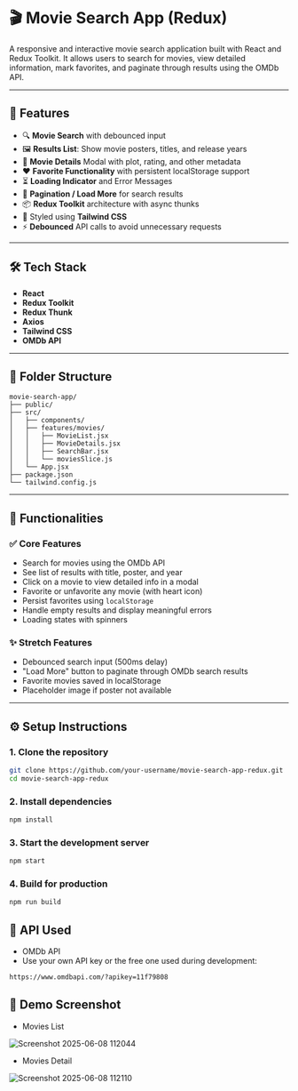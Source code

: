 # 🎬 Movie Search App (Redux)

A responsive and interactive movie search application built with React and Redux Toolkit. It allows users to search for movies, view detailed information, mark favorites, and paginate through results using the OMDb API.

---

## 🚀 Features

- 🔍 **Movie Search** with debounced input
- 🖼️ **Results List**: Show movie posters, titles, and release years
- 📃 **Movie Details** Modal with plot, rating, and other metadata
- ❤️ **Favorite Functionality** with persistent localStorage support
- ⏳ **Loading Indicator** and Error Messages
- 📄 **Pagination / Load More** for search results
- 📦 **Redux Toolkit** architecture with async thunks
- 💅 Styled using **Tailwind CSS**
- ⚡ **Debounced** API calls to avoid unnecessary requests

---

## 🛠️ Tech Stack

- **React**
- **Redux Toolkit**
- **Redux Thunk**
- **Axios**
- **Tailwind CSS**
- **OMDb API**

---

## 🧱 Folder Structure
```
movie-search-app/
├── public/
├── src/
│   ├── components/
│   ├── features/movies/
│   │   ├── MovieList.jsx
│   │   ├── MovieDetails.jsx
│   │   ├── SearchBar.jsx
│   │   └── moviesSlice.js
│   └── App.jsx
├── package.json
└── tailwind.config.js
```

---

## 🧪 Functionalities

### ✅ Core Features

- Search for movies using the OMDb API
- See list of results with title, poster, and year
- Click on a movie to view detailed info in a modal
- Favorite or unfavorite any movie (with heart icon)
- Persist favorites using `localStorage`
- Handle empty results and display meaningful errors
- Loading states with spinners

### ✨ Stretch Features

- Debounced search input (500ms delay)
- "Load More" button to paginate through OMDb search results
- Favorite movies saved in localStorage
- Placeholder image if poster not available

---

## ⚙️ Setup Instructions

### 1. Clone the repository

```bash
git clone https://github.com/your-username/movie-search-app-redux.git
cd movie-search-app-redux
```
### 2. Install dependencies
```bash
npm install
```
### 3. Start the development server

```bash
npm start
```

### 4. Build for production
```bash
npm run build
```

## 🔐 API Used
- OMDb API
- Use your own API key or the free one used during development:
```bash
https://www.omdbapi.com/?apikey=11f79808
```

## 📸 Demo Screenshot
- Movies List
  
![Screenshot 2025-06-08 112044](https://github.com/user-attachments/assets/58c27b45-1581-4181-98aa-28a5c2ac9568)

- Movies Detail
  
![Screenshot 2025-06-08 112110](https://github.com/user-attachments/assets/7e51c58a-9951-41f5-b1ef-12cc1075d817)

